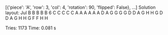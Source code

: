 [{'piece': 'A', 'row': 3, 'col': 4, 'rotation': 90, 'flipped': False}, …]
Solution layout:
 Jul  B   B   B   B   B
  6   C   C   C   C   C
 A   A   A   A   A   A   D
 A   G   G   G   G   D   D
 A   G   H   H   G   D   D
 A   G   H   H   G   F   F
     H   H

Tries: 1173
Time:  0.081 s
